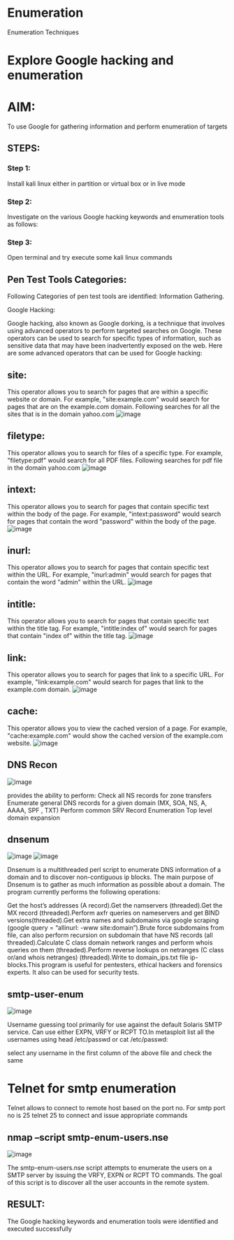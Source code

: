 # Enumeration
Enumeration Techniques

# Explore Google hacking and enumeration 

# AIM:

To use Google for gathering information and perform enumeration of targets

## STEPS:

### Step 1:

Install kali linux either in partition or virtual box or in live mode

### Step 2:

Investigate on the various Google hacking keywords and enumeration tools as follows:


### Step 3:
Open terminal and try execute some kali linux commands

## Pen Test Tools Categories:  

Following Categories of pen test tools are identified:
Information Gathering.

Google Hacking:

Google hacking, also known as Google dorking, is a technique that involves using advanced operators to perform targeted searches on Google. These operators can be used to search for specific types of information, such as sensitive data that may have been inadvertently exposed on the web. Here are some advanced operators that can be used for Google hacking:


## site:
This operator allows you to search for pages that are within a specific website or domain. For example, "site:example.com" would search for pages that are on the example.com domain.
Following searches for all the sites that is in the domain yahoo.com
![image](https://github.com/karthika28112004/Enumeration/assets/128035087/a30d3dc2-3c1d-453f-bda7-87ff4183ea4a)


## filetype:
This operator allows you to search for files of a specific type. For example, "filetype:pdf" would search for all PDF files.
Following searches for pdf file in the domain yahoo.com
![image](https://github.com/karthika28112004/Enumeration/assets/128035087/cba210ce-ec5c-475b-93b7-9fd8567aabc3)



## intext:
This operator allows you to search for pages that contain specific text within the body of the page. For example, "intext:password" would search for pages that contain the word "password" within the body of the page.
![image](https://github.com/karthika28112004/Enumeration/assets/128035087/29267ac7-9669-4c2b-a7ca-d9a8e432871b)


## inurl:
This operator allows you to search for pages that contain specific text within the URL. For example, "inurl:admin" would search for pages that contain the word "admin" within the URL.
![image](https://github.com/karthika28112004/Enumeration/assets/128035087/30717c82-e7cc-4ec0-beda-a0e9c47788d0)

## intitle: 
This operator allows you to search for pages that contain specific text within the title tag. For example, "intitle:index of" would search for pages that contain "index of" within the title tag.
![image](https://github.com/karthika28112004/Enumeration/assets/128035087/9e342596-60e7-4787-b061-bfa35f3b17fb)

## link:
This operator allows you to search for pages that link to a specific URL. For example, "link:example.com" would search for pages that link to the example.com domain.
![image](https://github.com/karthika28112004/Enumeration/assets/128035087/dcb45103-3578-480b-8c73-22b55a9d1bc1)

## cache:
This operator allows you to view the cached version of a page. For example, "cache:example.com" would show the cached version of the example.com website.
![image](https://github.com/karthika28112004/Enumeration/assets/128035087/2a3ffa41-d54b-4bea-831d-30a55a6d51a7)

 



## DNS Recon

![image](https://github.com/karthika28112004/Enumeration/assets/128035087/203faabe-cec6-460d-b924-d21b362b2b2d)

provides the ability to perform:
Check all NS records for zone transfers
Enumerate general DNS records for a given domain (MX, SOA, NS, A, AAAA, SPF , TXT)
Perform common SRV Record Enumeration
Top level domain expansion








## dnsenum
![image](https://github.com/karthika28112004/Enumeration/assets/128035087/b4fd8cd4-5aaf-4a0c-b5b2-cbccbbc95da6)
![image](https://github.com/karthika28112004/Enumeration/assets/128035087/5bbcaf21-928d-45ef-90fb-6a274c98be99)

Dnsenum is a multithreaded perl script to enumerate DNS information of a domain and to discover non-contiguous ip blocks. The main purpose of Dnsenum is to gather as much information as possible about a domain. The program currently performs the following operations:

Get the host’s addresses (A record).Get the namservers (threaded).Get the MX record (threaded).Perform axfr queries on nameservers and get BIND versions(threaded).Get extra names and subdomains via google scraping (google query = “allinurl: -www site:domain”).Brute force subdomains from file, can also perform recursion on subdomain that have NS records (all threaded).Calculate C class domain network ranges and perform whois queries on them (threaded).Perform reverse lookups on netranges (C class or/and whois netranges) (threaded).Write to domain_ips.txt file ip-blocks.This program is useful for pentesters, ethical hackers and forensics experts. It also can be used for security tests.


## smtp-user-enum
![image](https://github.com/karthika28112004/Enumeration/assets/128035087/4c1f9fd7-8ed4-46c0-8250-16bd379da6cb)

Username guessing tool primarily for use against the default Solaris SMTP service. Can use either EXPN, VRFY or RCPT TO.In metasploit list all the usernames using head /etc/passwd or cat /etc/passwd:

select any username in the first column of the above file and check the same


# Telnet for smtp enumeration
Telnet allows to connect to remote host based on the port no. For smtp port no is 25
telnet <host address> 25 to connect
and issue appropriate commands
  
  

## nmap –script smtp-enum-users.nse <hostname>
![image](https://github.com/karthika28112004/Enumeration/assets/128035087/dc43ed1d-be83-439a-9b3f-335e3c0a97f8)

The smtp-enum-users.nse script attempts to enumerate the users on a SMTP server by issuing the VRFY, EXPN or RCPT TO commands. The goal of this script is to discover all the user accounts in the remote system.





## RESULT:
The Google hacking keywords and enumeration tools were identified and executed successfully

